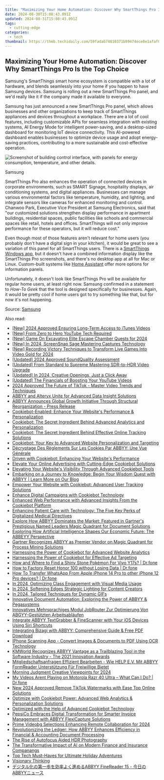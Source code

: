 ```yaml
---
title: "Maximizing Your Home Automation: Discover Why SmartThings Pro Is the Top Choice"
date: 2024-08-30T15:08:43.091Z
updated: 2024-08-31T15:08:43.091Z
tags:
  - cutting-edge
categories:
  - tech
thumbnail: https://thmb.techidaily.com/59fadab74810371b89474ece0e1afaf00b25fe1d9d17efc006ec62a9fbd8fe50.jpg
---
```


## Maximizing Your Home Automation: Discover Why SmartThings Pro Is the Top Choice

Samsung's SmartThings smart home ecosystem is compatible with a lot of hardware, and blends seamlessly into your home if you happen to have Samsung devices. Samsung is rolling out a new SmartThings Pro panel, and we'd really like it if the company made it available to everyone.

 Samsung has just announced a new SmartThings Pro panel, which allows businesses and other organizations to keep track of SmartThings appliances and devices throughout a workplace. There are a lot of cool features, including customizable APIs for seamless integration with existing systems, AI Energy Mode for intelligent power-saving, and a desktop-sized dashboard for monitoring IoT device connectivity. This AI-powered dashboard enables businesses to optimize device usage and adopt energy-saving practices, contributing to a more sustainable and cost-effective operation.

![Screenshot of building control interface, with panels for energy consumption, temperature, and other details.](https://static1.howtogeekimages.com/wordpress/wp-content/uploads/2024/06/smartthings-pro-infocomm-2024_main2.jpg) 

Samsung 

 SmartThings Pro also enhances the operation of connected devices in corporate environments, such as SMART Signage, hospitality displays, air conditioning systems, and digital appliances. Businesses can manage various environmental factors like temperature, humidity, and lighting, and integrate sensors like cameras for enhanced monitoring and control. Chanwoo Park, Executive Vice President at Samsung Electronics, said that "our customized solutions strengthen display performance in apartment buildings, residential spaces, public facilities like schools and commercial spaces like retail, hotels and offices. SmartThings will not only improve performance for these operators, but it will reduce cost."

 Even though most of those features aren't relevant for home users (you probably don't have a digital sign in your kitchen), it would be great to see a variation of this panel for all SmartThings users. There is a [SmartThings Windows app](https://apps.microsoft.com/detail/9n3zbh5v7hx6?hl=en-us&gl=US), but it doesn't have a combined information display like the SmartThings Pro screenshots, and there's no desktop app at all for Mac or Linux. Custom-built systems like [Home Assistant](https://screen-recording.techidaily.com/updated-top-5-valheim-seed-recommendations-for-bountiful-crops-for-2024/) offer more options for information panels.

 Unfortunately, it doesn't look like SmartThings Pro will be available for regular home users, at least right now. Samsung confirmed in a statement to _How-To Geek_ that the tool is designed specifically for businesses. Again, it would be pretty cool if home users got to try something like that, but for now it's not happening.

 Source: [Samsung](https://shop-links.co/link/?exclusive=1&publisher_slug=itechdaily19598&url=https%3A%2F%2Fnews.samsung.com%2Fglobal%2Fsamsung-electronics-showcases-smartthings-pro-and-next-gen-display-technologies-at-infocomm-2024%3Futm%255Fsource%3Drss%26utm%255Fmedium%3Ddirect)

<ins class="adsbygoogle"
     style="display:block"
     data-ad-format="autorelaxed"
     data-ad-client="ca-pub-7571918770474297"
     data-ad-slot="1223367746"></ins>



<ins class="adsbygoogle"
     style="display:block"
     data-ad-client="ca-pub-7571918770474297"
     data-ad-slot="8358498916"
     data-ad-format="auto"
     data-full-width-responsive="true"></ins>

<span class="atpl-alsoreadstyle">Also read:</span>
<div><ul>
<li><a href="https://screen-capture.techidaily.com/new-2024-approved-ensuring-long-term-access-to-itunes-videos/"><u>[New] 2024 Approved  Ensuring Long-Term Access to iTunes Videos</u></a></li>
<li><a href="https://youtube-stream.techidaily.com/new-from-zero-to-hero-youtube-tech-required/"><u>[New] From Zero to Hero  YouTube Tech Required</u></a></li>
<li><a href="https://screen-video-capture.techidaily.com/new-game-on-excavating-elite-escape-chamber-quests-for-2024/"><u>[New] Game On  Excavating Elite Escape Chamber Quests for 2024</u></a></li>
<li><a href="https://screen-activity-recording.techidaily.com/new-in-2024-screensnap-sage-mastering-captures-technology/"><u>[New] In 2024, ScreenSnap Sage  Mastering Captures Technology</u></a></li>
<li><a href="https://desktop-recording.techidaily.com/new-recording-victory-techniques-to-transform-live-games-into-video-gold-for-2024/"><u>[New] Recording Victory  Techniques to Transform Live Games Into Video Gold for 2024</u></a></li>
<li><a href="https://screen-sharing-recording.techidaily.com/updated-2024-approved-soundquality-assessment/"><u>[Updated] 2024 Approved  SoundQuality Assessment</u></a></li>
<li><a href="https://some-techniques.techidaily.com/updated-from-standard-to-supreme-mastering-sdr-to-hdr-video-upgrade/"><u>[Updated] From Standard to Supreme  Mastering SDR-to-HDR Video Upgrade</u></a></li>
<li><a href="https://fox-hovers.techidaily.com/updated-in-2024-creative-openings-just-a-click-away/"><u>[Updated] In 2024, Creative Openings, Just a Click Away</u></a></li>
<li><a href="https://fox-boxes.techidaily.com/updated-the-financials-of-boosting-your-youtube-videos/"><u>[Updated] The Financials of Boosting Your YouTube Videos</u></a></li>
<li><a href="https://article-knowledge.techidaily.com/2024-approved-the-future-of-tiktok-master-video-trends-and-techniques/"><u>2024 Approved  The Future of TikTok - Master Video Trends and Techniques</u></a></li>
<li><a href="https://techtrends.techidaily.com/abbyy-and-alteryx-unite-for-advanced-data-insight-solutions/"><u>ABBYY and Alteryx Unite for Advanced Data Insight Solutions</u></a></li>
<li><a href="https://techtrends.techidaily.com/abbyy-announces-global-growth-initiative-through-structural-reorganization-press-release/"><u>ABBYY Announces Global Growth Initiative Through Structural Reorganization - Press Release</u></a></li>
<li><a href="https://techtrends.techidaily.com/1724313228128-cookiebot-enabled-enhance-your-websites-performance-and-personalization/"><u>Cookiebot-Enabled: Enhance Your Website's Performance & Personalization</u></a></li>
<li><a href="https://techtrends.techidaily.com/cookiebot-the-secret-ingredient-behind-advanced-analytics-and-personalization/"><u>Cookiebot: The Secret Ingredient Behind Advanced Analytics and Personalization</u></a></li>
<li><a href="https://techtrends.techidaily.com/cookiebot-the-secret-ingredient-behind-effective-online-tracking-solutions/"><u>Cookiebot: The Secret Ingredient Behind Effective Online Tracking Solutions</u></a></li>
<li><a href="https://techtrends.techidaily.com/cookiebot-your-key-to-advanced-website-personalization-and-targeting/"><u>Cookiebot: Your Key to Advanced Website Personalization and Targeting</u></a></li>
<li><a href="https://techtrends.techidaily.com/decryptage-des-reglements-sur-les-cookies-par-abbyy-une-vue-generale/"><u>Décryptage Des Règlements Sur Les Cookies Par ABBYY: Une Vue Générale</u></a></li>
<li><a href="https://techtrends.techidaily.com/driven-with-cookiebot-enhancing-your-websites-performance/"><u>Driven with Cookiebot: Enhancing Your Website's Performance</u></a></li>
<li><a href="https://techtrends.techidaily.com/elevate-your-online-advertising-with-cutting-edge-cookiebot-solutions/"><u>Elevate Your Online Advertising with Cutting-Edge Cookiebot Solutions</u></a></li>
<li><a href="https://techtrends.techidaily.com/elevating-your-websites-visibility-through-advanced-cookiebot-tools/"><u>Elevating Your Website's Visibility Through Advanced Cookiebot Tools</u></a></li>
<li><a href="https://techtrends.techidaily.com/embarking-on-a-journey-to-knowledge-begin-your-wisdom-quest-with-abbyy-learn-more-on-our-blog/"><u>Embarking on a Journey to Knowledge: Begin Your Wisdom Quest with ABBYY | Learn More on Our Blog</u></a></li>
<li><a href="https://techtrends.techidaily.com/empower-your-website-with-cookiebot-advanced-user-tracking-solutions/"><u>Empower Your Website with Cookiebot: Advanced User Tracking Solutions</u></a></li>
<li><a href="https://techtrends.techidaily.com/enhance-digital-campaigns-with-cookiebot-technology/"><u>Enhance Digital Campaigns with Cookiebot Technology</u></a></li>
<li><a href="https://techtrends.techidaily.com/enhanced-web-performance-with-advanced-insights-from-the-cookiebot-platform/"><u>Enhanced Web Performance with Advanced Insights From the Cookiebot Platform</u></a></li>
<li><a href="https://techtrends.techidaily.com/enhancing-patient-care-with-technology-the-five-key-perks-of-digitalized-medical-directives/"><u>Enhancing Patient Care with Technology: The Five Key Perks of Digitalized Medical Directives</u></a></li>
<li><a href="https://techtrends.techidaily.com/explore-how-abbyy-dominates-the-market-featured-in-gartners-prestigious-named-leaders-magic-quadrant-for-document-solutions/"><u>Explore How ABBYY Dominates the Market: Featured in Gartner's Prestigious Named Leaders Magic Quadrant for Document Solutions</u></a></li>
<li><a href="https://techtrends.techidaily.com/exploring-how-artificial-intelligence-shapes-our-economic-future-the-abbeyy-perspective/"><u>Exploring How Artificial Intelligence Shapes Our Economic Future: The ABBEYY Perspective</u></a></li>
<li><a href="https://techtrends.techidaily.com/gartner-recognizes-abbyy-as-premier-vendor-on-magic-quadrant-for-process-mining-solutions/"><u>Gartner Recognizes ABBYY as Premier Vendor on Magic Quadrant for Process Mining Solutions</u></a></li>
<li><a href="https://techtrends.techidaily.com/harnessing-the-power-of-cookiebot-for-advanced-website-analytics/"><u>Harnessing the Power of Cookiebot for Advanced Website Analytics</u></a></li>
<li><a href="https://techtrends.techidaily.com/harnessing-the-power-of-cookiebot-for-effective-ad-targeting/"><u>Harnessing the Power of Cookiebot for Effective Ad Targeting</u></a></li>
<li><a href="https://change-location.techidaily.com/how-and-where-to-find-a-shiny-stone-pokemon-for-vivo-y17s-drfone-by-drfone-virtual-android/"><u>How and Where to Find a Shiny Stone Pokémon For Vivo Y17s? | Dr.fone</u></a></li>
<li><a href="https://techidaily.com/how-to-factory-reset-honor-100-without-losing-data-drfone-by-drfone-reset-android-reset-android/"><u>How to Factory Reset Honor 100 without Losing Data | Dr.fone</u></a></li>
<li><a href="https://techidaily.com/how-to-transfer-whatsapp-from-apple-iphone-14-pro-to-other-iphone-12-pro-devices-drfone-by-drfone-transfer-whatsapp-from-ios-transfer-whatsapp-from-ios/"><u>How To Transfer WhatsApp From Apple iPhone 14 Pro to other iPhone 12 Pro devices? | Dr.fone</u></a></li>
<li><a href="https://extra-guidance.techidaily.com/in-2024-optimizing-class-engagement-with-visual-media-usage/"><u>In 2024, Optimizing Class Engagement with Visual Media Usage</u></a></li>
<li><a href="https://youtube-help.techidaily.com/in-2024-softening-edges-strategic-lighting-for-content-creators/"><u>In 2024, Softening Edges  Strategic Lighting for Content Creators</u></a></li>
<li><a href="https://some-approaches.techidaily.com/in-2024-tailored-techniques-for-dynamic-gifs/"><u>In 2024, Tailored Techniques for Dynamic GIFs</u></a></li>
<li><a href="https://techtrends.techidaily.com/innovative-document-automation-exploring-the-power-of-abbyy-and-pegasystems/"><u>Innovative Document Automation: Exploring the Power of ABBYY & Pegasystems</u></a></li>
<li><a href="https://techtrends.techidaily.com/innovatives-mehrsprachiges-modul-jobrouter-zur-optimierung-von-abgyy-gestutzten-arbeitsablaufen/"><u>Innovatives Mehrsprachiges Modul JobRouter Zur Optimierung Von ABGYY-Gestützten Arbeitsabläufen</u></a></li>
<li><a href="https://techtrends.techidaily.com/integrate-abbyy-textgrabber-and-finescanner-with-your-ios-devices-using-siri-shortcuts/"><u>Integrate ABBYY TextGrabber & FineScanner with Your iOS Devices Using Siri Shortcuts</u></a></li>
<li><a href="https://techtrends.techidaily.com/integrating-bizagi-with-abbyy-comprehensive-guide-and-free-pdf-download/"><u>Integrating Bizagi with ABBYY: Comprehensive Guide & Free PDF Download</u></a></li>
<li><a href="https://techtrends.techidaily.com/iphone-scanning-app-convert-images-and-documents-to-pdf-using-ocr-technology/"><u>IPhone Scanning App - Convert Images & Documents to PDF Using OCR Technology</u></a></li>
<li><a href="https://techtrends.techidaily.com/kmworld-recognizes-abbyy-vantage-as-a-trailblazing-tool-in-the-software-industry-the-2021-innovation-awards/"><u>KMWorld Recognizes ABBYY Vantage as a Trailblazing Tool in the Software Industry - The 2021 Innovation Awards</u></a></li>
<li><a href="https://techtrends.techidaily.com/mitgliedschaftsanfragen-effizient-bearbeiten-wie-help-ev-mit-abbyy-formreader-unterstutzung-fur-freiwillige-bietet/"><u>Mitgliedschaftsanfragen Effizient Bearbeiten - Wie HELP E.V. Mit ABBYY FormReader Unterstützung Für Freiwillige Bietet</u></a></li>
<li><a href="https://extra-guidance.techidaily.com/morning-judgment-creative-viewpoints-for-2024/"><u>Morning Judgment  Creative Viewpoints for 2024</u></a></li>
<li><a href="https://fix-guide.techidaily.com/my-videos-arent-playing-on-motorola-razr-40-ultra-what-can-i-do-drfone-by-drfone-fix-android-problems-fix-android-problems/"><u>My Videos Arent Playing on Motorola Razr 40 Ultra – What Can I Do? | Dr.fone</u></a></li>
<li><a href="https://ai-driven-video-production.techidaily.com/new-2024-approved-remove-tiktok-watermarks-with-ease-top-online-solutions/"><u>New 2024 Approved Remove TikTok Watermarks with Ease Top Online Solutions</u></a></li>
<li><a href="https://techtrends.techidaily.com/optimize-with-cookiebot-power-advanced-web-analytics-and-personalization-solutions/"><u>Optimize with Cookiebot Power: Advanced Web Analytics & Personalization Solutions</u></a></li>
<li><a href="https://techtrends.techidaily.com/optimized-with-the-help-of-advanced-cookiebot-technology/"><u>Optimized with the Help of Advanced Cookiebot Technology</u></a></li>
<li><a href="https://techtrends.techidaily.com/pepsico-embraces-digital-transformation-for-smarter-invoice-management-with-abbyy-flexicapture-solutions/"><u>PepsiCo Embraces Digital Transformation for Smarter Invoice Management with ABBYY FlexiCapture Solutions</u></a></li>
<li><a href="https://visual-screen-recording.techidaily.com/prime-videobg-selections-enhancing-remote-collaboration-for-2024/"><u>Prime Videobg Selections  Enhancing Remote Collaboration for 2024</u></a></li>
<li><a href="https://techtrends.techidaily.com/revolutionizing-the-ledger-how-abbyy-enhances-efficiency-in-financial-and-accounting-document-processing/"><u>Revolutionizing the Ledger: How ABBYY Enhances Efficiency in Financial & Accounting Document Processing</u></a></li>
<li><a href="https://extra-hints.techidaily.com/the-rise-of-autofocus-aided-hdr-photography/"><u>The Rise of Autofocus Aided HDR Photography</u></a></li>
<li><a href="https://techtrends.techidaily.com/the-transformative-impact-of-ai-on-modern-finance-and-insurance-companangs/"><u>The Transformative Impact of AI on Modern Finance and Insurance Companangs</u></a></li>
<li><a href="https://buynow-marvelous.techidaily.com/top-tech-must-haves-for-ultimate-holiday-adventures/"><u>Top Tech Must-Haves for Ultimate Holiday Adventures</u></a></li>
<li><a href="https://techtrends.techidaily.com/visionary-thinking/"><u>Visionary Thinking</u></a></li>
<li><a href="https://techtrends.techidaily.com/1724313121701-abbyy-finereader-15-abbyy/"><u>デジタル化の第一歩を効率よく進めるABBYY FineReader 15 - 今日のABBYYニュース</u></a></li>
</ul></div>

<!-- affiliate ads begin -->

<!-- affiliate ads end -->
